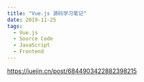 ```yaml
---
title: "Vue.js 源码学习笔记"
date: 2019-11-25
tags:
  - Vue.js
  - Source Code
  - JavaScript
  - Frontend
---
```


https://juejin.cn/post/6844903422882398215